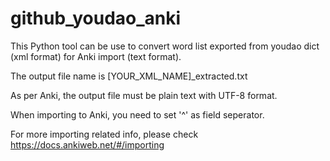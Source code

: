 # github_youdao_anki

This Python tool can be use to convert word list exported from youdao dict (xml format) for Anki import (text format). 

The output file name is [YOUR_XML_NAME]_extracted.txt

As per Anki, the output file must be plain text with UTF-8 format.

When importing to Anki, you need to set '^' as field seperator.

For more importing related info, please check https://docs.ankiweb.net/#/importing
